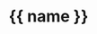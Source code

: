 ---
title: "{{ name }}"
summary: "{{ profile }}"
slug: "{{ slug }}"
image: "{{ image }}"
apple_music_artist_url: "{{ apple_music_artist_url }}"
wikipedia_url: "{{ artist_wikipedia_url }}"
---